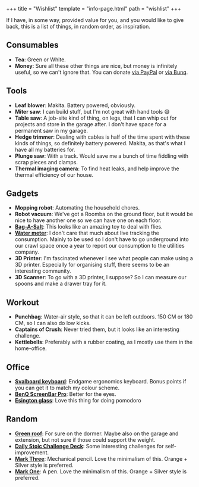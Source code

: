 +++
title = "Wishlist"
template = "info-page.html"
path = "wishlist"
+++

If I have, in some way, provided value for you, and you would like to give back, this is a list of things, in random order, as inspiration.

<!-- toc -->

## Consumables
- **Tea**: Green or White. 
- **Money**: Sure all these other things are nice, but money is infinitely useful, so we can't ignore that. You can donate [via PayPal](https://www.paypal.com/donate/?hosted_button_id=NQFNQE6ADZJHN) or [via Bunq](https://bunq.me/Nizzlay).

## Tools
- **Leaf blower**: Makita. Battery powered, obviously.
- **Miter saw**: I can build stuff, but I'm not great with hand tools 😅
- **Table saw**: A job-site kind of thing, on legs, that I can whip out for projects and store in the garage after. I don't have space for a permanent saw in my garage.
- **Hedge trimmer**: Dealing with cables is half of the time spent with these kinds of things, so definitely battery powered. Makita, as that's what I have all my batteries for.
- **Plunge saw**: With a track. Would save me a bunch of time fiddling with scrap pieces and clamps. 
- **Thermal imaging camera**: To find heat leaks, and help improve the thermal efficiency of our house.

## Gadgets
- **Mopping robot**: Automating the household chores.
- **Robot vacuum**: We've got a Roomba on the ground floor, but it would be nice to have another one so we can have one on each floor.
- [**Bag-A-Salt**](https://www.bugasalt.eu/): This looks like an amazing toy to deal with flies.
- [**Water meter**](https://www.homewizard.com/nl/watermeter/): I don't care that much about live tracking the consumption. Mainly to be used so I don't have to go underground into our crawl space once a year to report our consumption to the utilities company.
- **3D Printer**: I'm fascinated whenever I see what people can make using a 3D printer. Especially for organising stuff, there seems to be an interesting community.
- **3D Scanner**: To go with a 3D printer, I suppose? So I can measure our spoons and make a drawer tray for it.

## Workout
- **Punchbag**: Water-air style, so that it can be left outdoors. 150 CM or 180 CM, so I can also do low kicks.
- **Captains of Crush**: Never tried them, but it looks like an interesting challenge.
- **Kettlebells**: Preferably with a rubber coating, as I mostly use them in the home-office.

## Office
- [**Svalboard keyboard**](https://svalboard.com/): Endgame ergonomics keyboard. Bonus points if you can get it to match my colour scheme.
- [**BenQ ScreenBar Pro**](https://www.benq.eu/en-eu/lighting/monitor-light/screenbar-pro.html): Better for the eyes. 
- [**Esington glass**](https://www.esington.com/products/esington-glass-new-edition-stop-time-large): Love this thing for doing pomodoro

## Random
- [**Green roof**](https://en.wikipedia.org/wiki/Green_roof): For sure on the dormer. Maybe also on the garage and extension, but not sure if those could support the weight.
- [**Daily Stoic Challenge Deck**](https://store.dailystoic.com/products/daily-stoic-challenge-deck?variant=31158744907885): Some interesting challenges for self-improvement.
- [**Mark Three**](https://www.studioneat.com/products/markthree): Mechanical pencil. Love the minimalism of this. Orange + Silver style is preferred.
- [**Mark One**](https://www.studioneat.com/products/markone): A pen. Love the minimalism of this. Orange + Silver style is preferred.